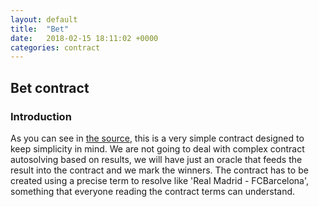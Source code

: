 ```yaml
---
layout: default
title:  "Bet"
date:   2018-02-15 18:11:02 +0000
categories: contract
---
```


## Bet contract
### Introduction
As you can see in [the source](https://github.com/sh4ka/thesoliditydev/blob/master/contracts/bet.sol), this is a very simple contract designed to keep simplicity in mind.
We are not going to deal with complex contract autosolving based on results, we will have just an oracle that feeds
the result into the contract and we mark the winners.
The contract has to be created using a precise term to resolve like 'Real Madrid - FCBarcelona',
something that everyone reading the contract terms can understand.
